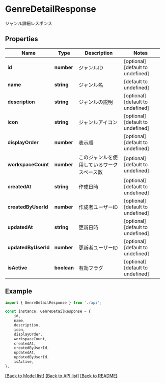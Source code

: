 # GenreDetailResponse

ジャンル詳細レスポンス

## Properties

Name | Type | Description | Notes
------------ | ------------- | ------------- | -------------
**id** | **number** | ジャンルID | [optional] [default to undefined]
**name** | **string** | ジャンル名 | [default to undefined]
**description** | **string** | ジャンルの説明 | [optional] [default to undefined]
**icon** | **string** | ジャンルアイコン | [optional] [default to undefined]
**displayOrder** | **number** | 表示順 | [optional] [default to undefined]
**workspaceCount** | **number** | このジャンルを使用しているワークスペース数 | [optional] [default to undefined]
**createdAt** | **string** | 作成日時 | [optional] [default to undefined]
**createdByUserId** | **number** | 作成者ユーザーID | [optional] [default to undefined]
**updatedAt** | **string** | 更新日時 | [optional] [default to undefined]
**updatedByUserId** | **number** | 更新者ユーザーID | [optional] [default to undefined]
**isActive** | **boolean** | 有効フラグ | [optional] [default to undefined]

## Example

```typescript
import { GenreDetailResponse } from './api';

const instance: GenreDetailResponse = {
    id,
    name,
    description,
    icon,
    displayOrder,
    workspaceCount,
    createdAt,
    createdByUserId,
    updatedAt,
    updatedByUserId,
    isActive,
};
```

[[Back to Model list]](../README.md#documentation-for-models) [[Back to API list]](../README.md#documentation-for-api-endpoints) [[Back to README]](../README.md)
